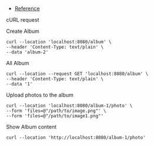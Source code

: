 - [Reference](https://learn.microsoft.com/en-us/java/api/com.azure.core.http.rest.pagedflux?view=azure-java-stable)

cURL request

Create Album

```shell
curl --location 'localhost:8080/album' \
--header 'Content-Type: text/plain' \
--data 'album-2'
```

All Album

```shell
curl --location --request GET 'localhost:8080/album' \
--header 'Content-Type: text/plain' \
--data '1'
```

Upload photos to the album

```shell
curl --location 'localhost:8080/album-1/photo' \
--form 'files=@"/path/to/image.png"' \
--form 'files=@"/path/to/image1.png"'
```
Show Album content

```shell
curl --location 'http://localhost:8080/album-1/photo'
```